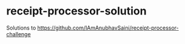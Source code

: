 # receipt-processor-solution
Solutions to https://github.com/IAmAnubhavSaini/receipt-processor-challenge
